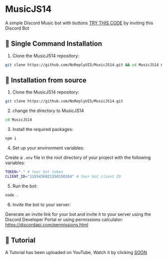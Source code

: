 # MusicJS14
A simple Discord Music bot with buttons [TRY THIS CODE](https://discord.com/oauth2/authorize?client_id=1155436021350150164&scope=bot&permissions=1099511627775) by inviting this Discord Bot
## 🏓 Single Command Installation
1. Clone the MusicJS14 repository:

  ```bash
  git clone https://github.com/NoReplyUI5/MusicJS14.git && cd MusicJS14 && npm i
```
## 🚀 Installation from source

1. Clone the MusicJS14 repository:

  ```bash
  git clone https://github.com/NoReplyUI5/MusicJS14.git
```
2. change the directory to MusicJS14

```bash
cd MusicJS14
```
3. Install the required packages:

```bash
npm i
```
4. Set up your environment variables:

Create a `.env` file in the root directory of your project with the following variables:

  ```bash
TOKEN="." # Your bot token
CLIENT_ID="1155436021350150164" # Your bot client ID

```
5. Run the bot:

  ```bash
  node .
```
6. Invite the bot to your server:

Generate an invite link for your bot and invite it to your server using the Discord Developer Portal or using permissions calculator: <https://discordapi.com/permissions.html>
## 📝 Tutorial

A Tutorial has been uploaded on YouTube, Watch it by clicking [SOON](https://google.com/404)
